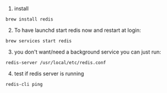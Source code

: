 1. install
```
brew install redis
```

2. To have launchd start redis now and restart at login:
```
brew services start redis
```
3. you don't want/need a background service you can just run:
```
redis-server /usr/local/etc/redis.conf
```

4. test if redis server is running
```
redis-cli ping
```
